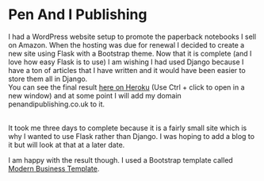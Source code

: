 # Pen And I Publishing

I had a WordPress website setup to promote the paperback notebooks I sell on Amazon. When the hosting was due for renewal I decided to create a new site using Flask with a Bootstrap theme.
Now that it is complete (and I love how easy Flask is to use) I am wishing I had used Django because I have a ton of articles that I have written and it would have been easier to store them all in Django.
<br>
You can see the final result [here on Heroku]([(https://penandi-c4b324047655.herokuapp.com/)/]) (Use Ctrl + click to open in a new window) and at some point I will add my domain penandipublishing.co.uk to it.

<br>
It took me three days to complete because it is a fairly small site which is why I wanted to use Flask rather than Django. I was hoping to add a blog to it but will look at that at a later date.
<br>


I am happy with the result though. I used a Bootstrap template called [Modern Business Template](https://startbootstrap.com/template/modern-business).
